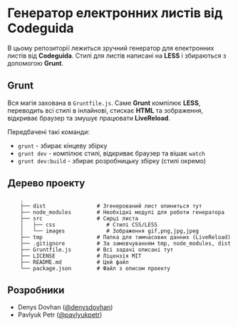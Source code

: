 # Генератор електронних листів від Codeguida

В цьому репозиторії лежиться зручний генератор для електронних листів від **Codeguida**. Стилі для листів написані на **LESS** і збираються з допомогою **Grunt**.

## Grunt

Вся магія захована в `Gruntfile.js`. Саме **Grunt** компілює **LESS**, переводить всі стилі в інлайнові, стискає **HTML** та зображення, відкриває браузер та змушує працювати **LiveReload**.

Передбачені такі команди:

* `grunt` - збирає кінцеву збірку
* `grunt dev` - компілює стилі, відкриває браузер та вішає `watch`
* `grunt dev:build` - збирає розробницьку збірку (стилі окремо)

## Дерево проекту

```
    .
    ├── dist                # Згенерований лист опиниться тут
    ├── node_modules        # Необхідні модулі для роботи генератора 
    ├── src                 # Сирці листа
    │   ├── css                # Стилі CSS/LESS
    │   └── images             # Зображення gif,png,jpg,jpeg
    ├── tmp                 # Папка для тимчасових данних (LiveReload)
    ├── .gitignore          # За замовчуванням tmp, node_modules, dist
    ├── Gruntfile.js        # Всі задачі описані тут
    ├── LICENSE             # Ліцензія MIT 
    ├── README.md           # Цей файл
    └── package.json        # Файл з описом проекту
```

## Розробники

* Denys Dovhan ([@denysdovhan](https://github.com/denysdovhan))
* Pavlyuk Petr ([@pavlyukpetr](https://github.com/pavlyukpetr))
